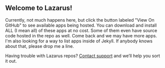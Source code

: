 ## Welcome to Lazarus!

Currently, not much happens here, but click the
button labeled "View On GitHub" to see available apps being hosted. 
You can download and install ALL (I mean all) of these apps at no cost.
Some of them even have source code hosted in the repo as well.
Come back and we may have more apps. I'm also looking for a way to list
apps inside of Jekyll. If anybody knows about that, please drop me a line.


Having trouble with Lazarus repos? [Contact support](https://github.com/lazarusmob/index/issues) and we’ll help you sort it out.
